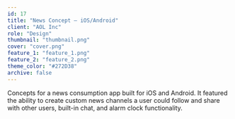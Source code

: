```yaml
---
id: 17
title: "News Concept — iOS/Android"
client: "AOL Inc"
role: "Design"
thumbnail: "thumbnail.png"
cover: "cover.png"
feature_1: "feature_1.png"
feature_2: "feature_2.png"
theme_color: "#272D38"
archive: false
---
```


Concepts for a news consumption app built for iOS and Android. It featured the ability to create custom news channels a user could follow and share with other users, built-in chat, and alarm clock functionality.
